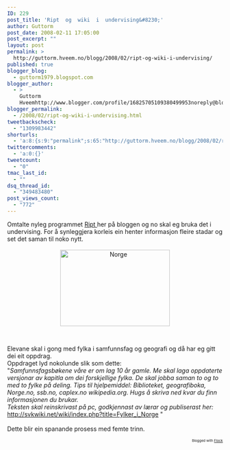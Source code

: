 ```yaml
---
ID: 229
post_title: 'Ript  og  wiki  i  undervising&#8230;'
author: Guttorm
post_date: 2008-02-11 17:05:00
post_excerpt: ""
layout: post
permalink: >
  http://guttorm.hveem.no/blogg/2008/02/ript-og-wiki-i-undervising/
published: true
blogger_blog:
  - guttorm1979.blogspot.com
blogger_author:
  - >
    Guttorm
    Hveemhttp://www.blogger.com/profile/16825705109380499953noreply@blogger.com
blogger_permalink:
  - /2008/02/ript-og-wiki-i-undervising.html
tweetbackscheck:
  - "1309983442"
shorturls:
  - 'a:8:{s:9:"permalink";s:65:"http://guttorm.hveem.no/blogg/2008/02/ript-og-wiki-i-undervising/";s:7:"tinyurl";s:25:"http://tinyurl.com/bmf95q";s:4:"isgd";s:17:"http://is.gd/h8q7";s:5:"bitly";s:18:"http://bit.ly/GW4g";s:5:"snipr";s:22:"http://snipr.com/aolsq";s:5:"snurl";s:22:"http://snurl.com/aolsq";s:7:"snipurl";s:24:"http://snipurl.com/aolsq";s:4:"trim";s:17:"http://tr.im/chfo";}'
twittercomments:
  - 'a:0:{}'
tweetcount:
  - "0"
tmac_last_id:
  - ""
dsq_thread_id:
  - "349483480"
post_views_count:
  - "772"
---
```

Omtalte nyleg programmet <a href="http://www.ript.com">Ript </a>her på bloggen og no skal eg bruka det i undervising. For å synleggjera korleis ein henter informasjon fleire stadar og set det saman til noko nytt.<br /><br /><a href="http://guttorm.hveem.no/skole/norge.jpg"><img src="http://guttorm.hveem.no/skole/norge.jpg" style="margin: 0pt auto 10px; display: block; text-align: center; width: 256px; height: 178px;" title="Norge" alt="Norge" /></a><br /><br />Elevane skal i gong med fylka i samfunnsfag og geografi og då har eg gitt dei eit oppdrag.<br />Oppdraget lyd nokolunde slik som dette:<br />"<span style="font-style: italic;">Samfunnsfagsbøkene våre er om lag 10 år gamle. Me skal laga oppdaterte versjonar av kapitla om dei forskjellige fylka. De skal jobba saman to og to med to fylke på deling. Tips til hjelpemiddel: Biblioteket, geografiboka, Norge.no, ssb.no, caplex.no wikipedia.org. </span><span style="font-style: italic;">Hugs å skriva ned kvar du finn informasjonen du brukar. </span><br style="font-style: italic;" /><span style="font-style: italic;">Teksten skal reinskrivast på pc, godkjennast av lærar og publiserast her: </span><a style="font-style: italic;" href="http://svkwiki.net/wiki/index.php?title=Fylker_i_Norge">http://svkwiki.net/wiki/index.php?title=Fylker_i_Norge</a> "<br /><br />Dette blir ein spanande prosess med femte trinn.<br />   <p style="text-align: right; font-size: 8px">Blogged with <a href="http://www.flock.com/blogged-with-flock" title="Flock" target="_new">Flock</a></p>